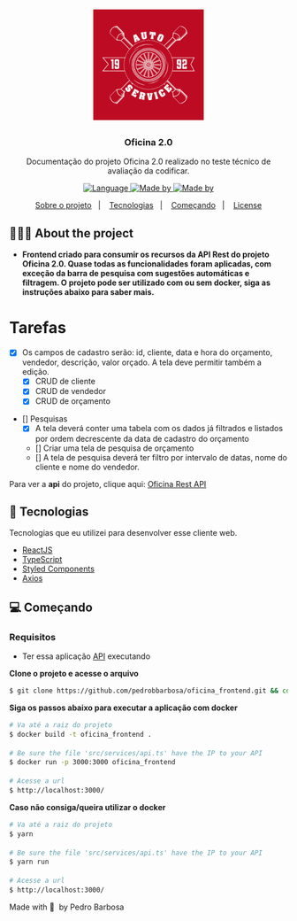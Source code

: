 <h1 align="center">
    <a href='https://br.freepik.com/vetores/logotipo'>
        <img alt="Logo" src=".github/logo.jpg" width="200px" />
    </a>
</h1>

<h3 align="center">
  Oficina 2.0
</h3>

<p align="center">
Documentação do projeto Oficina 2.0 realizado no teste técnico de avaliação da codificar.
</p>

<p align="center">
  <a href="">
    <img alt="Language" src="https://img.shields.io/badge/language%20-JavaScript%20-blue">
  </a>

  <a href="">
    <img alt="Made by" src="https://img.shields.io/badge/made%20by-Pedro%20Barbosa-gree">
  </a>

  <a href="">
    <img alt="Made by" src="https://img.shields.io/badge/license%20by-MIT%20-yellow">
  </a>

</p>

<p align="center">
  <a href="#-about-the-project">Sobre o projeto</a>&nbsp;&nbsp;&nbsp;|&nbsp;&nbsp;&nbsp;
  <a href="#-technologies">Tecnologias</a>&nbsp;&nbsp;&nbsp;|&nbsp;&nbsp;&nbsp;
  <a href="#-getting-started">Começando</a>&nbsp;&nbsp;&nbsp;|&nbsp;&nbsp;&nbsp;
  <a href="#-license">License</a>
</p>

## 👨🏻‍💻 About the project

- <p style="font-weight: bold;">
  Frontend criado para consumir os recursos da API Rest do projeto Oficina 2.0. Quase todas as funcionalidades foram aplicadas, com exceção da barra de pesquisa com sugestões automáticas e filtragem.
  O projeto pode ser utilizado com ou sem docker, siga as instruções abaixo para saber mais.
</p>

# Tarefas

- [x] Os campos de cadastro serão: id, cliente, data e hora do orçamento, vendedor, descrição, valor orçado. A tela deve permitir também a edição.
  - [x] CRUD de cliente
  - [x] CRUD de vendedor
  - [x] CRUD de orçamento

- [] Pesquisas
  - [x] A tela deverá conter uma tabela com os dados já filtrados e listados por ordem decrescente da data de cadastro do orçamento
  - [] Criar uma tela de pesquisa de orçamento
  - [] A tela de pesquisa deverá ter filtro por intervalo de datas, nome do cliente e nome do vendedor.


Para ver a  **api** do projeto, clique aqui: [Oficina Rest API](https://github.com/pedrobbarbosa/Oficina2.0)</br>

## 🚀 Tecnologias

Tecnologias que eu utilizei para desenvolver esse cliente web.

- [ReactJS](https://reactjs.org/)
- [TypeScript](https://www.typescriptlang.org/)
- [Styled Components](https://styled-components.com/)
- [Axios](https://github.com/axios/axios)

## 💻 Começando

### Requisitos

- Ter essa aplicação [API](https://github.com/pedrobbarbosa/Oficina2.0) executando

**Clone o projeto e acesse o arquivo**

```bash
$ git clone https://github.com/pedrobbarbosa/oficina_frontend.git && cd oficina_frontend
```

**Siga os passos abaixo para executar a aplicação com docker**

```bash
# Va até a raiz do projeto
$ docker build -t oficina_frontend .

# Be sure the file 'src/services/api.ts' have the IP to your API
$ docker run -p 3000:3000 oficina_frontend

# Acesse a url
$ http://localhost:3000/
```

**Caso não consiga/queira utilizar o docker**

```bash
# Va até a raiz do projeto
$ yarn

# Be sure the file 'src/services/api.ts' have the IP to your API
$ yarn run

# Acesse a url
$ http://localhost:3000/
```

Made with 💜 &nbsp;by Pedro Barbosa
